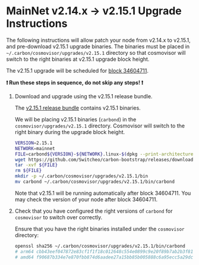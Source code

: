# MainNet v2.14.x -> v2.15.1 Upgrade Instructions

The following instructions will allow patch your node from v2.14.x to v2.15.1, and pre-download v2.15.1 upgrade binaries. The binaries must be placed in `~/.carbon/cosmovisor/upgrades/v2.15.1` directory so that cosmovisor will switch to the right binaries at v2.15.1 upgrade block height.

The v2.15.1 upgrade will be scheduled for [block 34604711](https://scan.carbon.network/block/34604711?net=main).

**:exclamation: Run these steps in sequence, do not skip any steps! :exclamation:**

1. Download and upgrade using the v2.15.1 release bundle.

    The [v2.15.1 release bundle](https://github.com/Switcheo/carbon-bootstrap/releases/tag/v2.15.1) contains v2.15.1 binaries.

    We will be placing v2.15.1 binaries (`carbond`) in the `cosmovisor/upgrades/v2.15.1` directory. Cosmovisor will switch to the right binary during the upgrade block height.

    ```bash
    VERSION=2.15.1
    NETWORK=mainnet
    FILE=carbond${VERSION}-${NETWORK}.linux-$(dpkg --print-architecture).tar.gz
    wget https://github.com/Switcheo/carbon-bootstrap/releases/download/v${VERSION}/${FILE}
    tar -xvf ${FILE}
    rm ${FILE}
    mkdir -p ~/.carbon/cosmovisor/upgrades/v2.15.1/bin
    mv carbond ~/.carbon/cosmovisor/upgrades/v2.15.1/bin/carbond
    ```

    Note that v2.15.1 will be running automatically after block 34604711. You may check the version of your node after block 34604711.

2. Check that you have configured the right versions of `carbond` for `cosmovisor` to switch over correctly.

    Ensure that you have the right binaries installed under the `cosmovisor` directory:

    ```bash
    openssl sha256 ~/.carbon/cosmovisor/upgrades/v2.15.1/bin/carbond
    # arm64 cbb43eef047872e83cf1f1f18c012648c554e0899c9e20f89b7ab2b3f8113266
    # amd64 f90687b334e7e870fbb874d6aadee27a15bb85b005888c6a95ecc5a29dc06122
    ```

